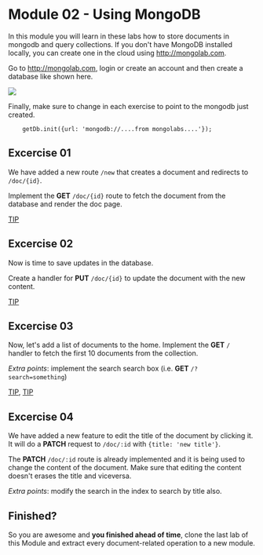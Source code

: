# Module 02 - Using MongoDB

In this module you will learn in these labs how to store documents in mongodb and query collections. If you don't have MongoDB installed locally, you can create one in the cloud using <http://mongolab.com>.

Go to <http://mongolab.com>, login or create an account and then create a database like shown here.

![](http://puu.sh/2HsJv.png)

Finally, make sure to change in each exercise to point to the mongodb just created.

        getDb.init({url: 'mongodb://....from mongolabs....'});

## Excercise 01

We have added a new route ```/new``` that creates a document and redirects to ```/doc/{id}```. 

Implement the __GET__ ```/doc/{id}``` route to fetch the document from the database and render the doc page.

[TIP](http://mongodb.github.io/node-mongodb-native/api-generated/collection.html#findone)

## Excercise 02

Now is time to save updates in the database.

Create a handler for __PUT__ ```/doc/{id}``` to update the document with the new content.

[TIP](http://mongodb.github.io/node-mongodb-native/api-generated/collection.html#update)

## Excercise 03

Now, let's add a list of documents to the home. Implement the __GET__ ```/``` handler to fetch the first 10 documents from the collection.

_Extra points_: implement the search search box (i.e. __GET__ ```/?search=something```)

[TIP](http://mongodb.github.io/node-mongodb-native/api-generated/collection.html#find), [TIP](http://docs.mongodb.org/manual/reference/operator/regex/)

## Excercise 04

We have added a new feature to edit the title of the document by clicking it. It will do a __PATCH__ request to ```/doc/:id``` with ```{title: 'new title'}```.

The __PATCH__ ```/doc/:id``` route is already implemented and it is being used to change the content of the document. Make sure that editing the content doesn't erases the title and viceversa.

_Extra points_: modify the search in the index to search by title also.


## Finished?

So you are awesome and __you finished ahead of time__, clone the last lab of this Module and extract every document-related operation to a new module.
